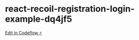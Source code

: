 # react-recoil-registration-login-example-dq4jf5

[Edit in Codeflow ⚡️](https://stackblitz.com/~/github.com/minhduc3404/react-recoil-registration-login-example-dq4jf5)